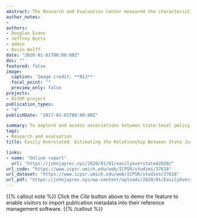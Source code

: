 ```yaml
---
abstract: The Research and Evaluation Center measured the characteristics of state-level juvenile justice policies and estimated their association with changes in juvenile crime and youth confinement. Using data from the National Center for Juvenile Justice’s compendium of justice system characteristics, “Juvenile Justice, Geography, Policy, Practice & Statistics” (JJGPS), the research team created an index that accounted for 16 policies that were more or less progressive in terms of rehabilitative intent, compatibility with developmental science, focus on the use of “least restrictive” settings, and consistency with civil liberties and the need for balanced restraint on the powers of government to ensure public safety. The study assigned a score to each of the 50 states based on the extent to which its youth justice policy environment could be considered “progressive” as opposed to punitive or regressive. According to the study’s results, rates of youth confinement declined significantly across the country during the past two decades (modeled by a function of time), but states with more progressive policy environments did not demonstrate significantly steeper declines than less progressive states.
author_notes:
- 
authors:
- Douglas Evans 
- Jeffrey Butts 
- admin 
- Kevin Wolff 
date: "2020-01-01T00:00:00Z"
doi: ""
featured: false
image:
  caption: 'Image credit: **NIJ**'
  focal_point: ""
  preview_only: false
projects: 
- OJJDP-project
publication_types:
- "4"
publishDate: "2017-01-01T00:00:00Z"

summary: To explore and assess associations between state-level policy reforms and juvenile justice system outcomes
tags:
- Research and evaluation
title: Easily Overstated. Estimating the Relationship Between State Justice Policy Environments and Falling Rates of Youth Confinement

links:
- name: "Online report"
  url: "https://johnjayrec.nyc/2020/01/01/easilyoverstated2020/"
url_code: "https://www.icpsr.umich.edu/web/ICPSR/studies/37618"
url_dataset: "https://www.icpsr.umich.edu/web/ICPSR/studies/37618"
url_pdf: "https://johnjayrec.nyc/wp-content/uploads/2020/01/EasilyOverstated2020-1.pdf"
---
```


{{% callout note %}}
Click the *Cite* button above to demo the feature to enable visitors to import publication metadata into their reference management software.
{{% /callout %}}

